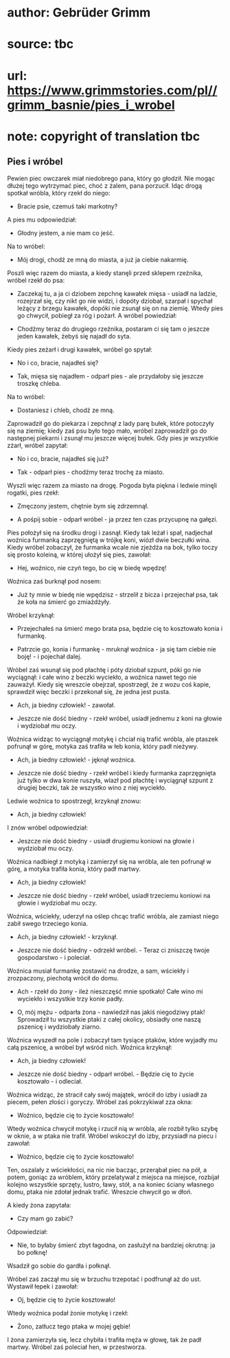 # author: Gebrüder Grimm
# source: tbc
# url: https://www.grimmstories.com/pl//grimm_basnie/pies_i_wrobel
# note: copyright of translation tbc

## Pies i wróbel 

Pewien piec owczarek miał niedobrego pana, który go głodził. Nie mogąc
dłużej tego wytrzymać piec, choć z żalem, pana porzucił. Idąc drogą
spotkał wróbla, który rzekł do niego:

- Bracie psie, czemuś taki markotny?

A pies mu odpowiedział:

- Głodny jestem, a nie mam co jeść.

Na to wróbel:

- Mój drogi, chodź ze mną do miasta, a już ja ciebie nakarmię.

Poszli więc razem do miasta, a kiedy stanęli przed sklepem rzeźnika,
wróbel rzekł do psa:

- Zaczekaj tu, a ja ci dziobem zepchnę kawałek mięsa - usiadł na
ladzie, rozejrzał się, czy nikt go nie widzi, i dopóty dziobał, szarpał
i spychał leżący z brzegu kawałek, dopóki nie zsunął się on na ziemię.
Wtedy pies go chwycił, pobiegł za róg i pożarł. A wróbel powiedział:

- Chodźmy teraz do drugiego rzeźnika, postaram ci się tam o jeszcze
jeden kawałek, żebyś się najadł do syta.

Kiedy pies zeżarł i drugi kawałek, wróbel go spytał:

- No i co, bracie, najadłeś się?

- Tak, mięsa się najadłem - odparł pies - ale przydałoby się jeszcze
troszkę chleba.

Na to wróbel:

- Dostaniesz i chleb, chodź ze mną.

Zaprowadził go do piekarza i zepchnął z lady parę bułek, które potoczyły
się na ziemię; kiedy zaś psu było tego mało, wróbel zaprowadził go do
następnej piekarni i zsunął mu jeszcze więcej bułek. Gdy pies je
wszystkie zżarł, wróbel zapytał:

- No i co, bracie, najadłeś się już?

- Tak - odparł pies - chodźmy teraz trochę za miasto.

Wyszli więc razem za miasto na drogę. Pogoda była piękna i ledwie minęli
rogatki, pies rzekł:

- Zmęczony jestem, chętnie bym się zdrzemnął.

- A pośpij sobie - odparł wróbel - ja przez ten czas przycupnę na
gałęzi.

Pies położył się na środku drogi i zasnął. Kiedy tak leżał i spał,
nadjechał woźnica furmanką zaprzęgniętą w trójkę koni, wiózł dwie
beczułki wina. Kiedy wróbel zobaczył, że furmanka wcale nie zjeżdża na
bok, tylko toczy się prosto koleiną, w której ułożył się pies, zawołał:

- Hej, woźnico, nie czyń tego, bo cię w biedę wpędzę!

Woźnica zaś burknął pod nosem:

- Już ty mnie w biedę nie wpędzisz - strzelił z bicza i przejechał psa,
tak że koła na śmierć go zmiażdżyły.

Wróbel krzyknął:

- Przejechałeś na śmierć mego brata psa, będzie cię to kosztowało konia
i furmankę.

- Patrzcie go, konia i furmankę - mruknął woźnica - ja się tam ciebie
nie boję! - i pojechał dalej.

Wróbel zaś wsunął się pod płachtę i póty dziobał szpunt, póki go nie
wyciągnął: i całe wino z beczki wyciekło, a woźnica nawet tego nie
zauważył. Kiedy się wreszcie obejrzał, spostrzegł, że z wozu coś kapie,
sprawdził więc beczki i przekonał się, że jedna jest pusta.

- Ach, ja biedny człowiek! - zawołał.

- Jeszcze nie dość biedny - rzekł wróbel, usiadł jednemu z koni na
głowie i wydziobał mu oczy.

Woźnica widząc to wyciągnął motykę i chciał nią trafić wróbla, ale
ptaszek pofrunął w górę, motyka zaś trafiła w łeb konia, który padł
nieżywy.

- Ach, ja biedny człowiek! - jęknął woźnica.

- Jeszcze nie dość biedny - rzekł wróbel i kiedy furmanka zaprzęgnięta
już tylko w dwa konie ruszyła, wlazł pod płachtę i wyciągnął szpunt z
drugiej beczki, tak że wszystko wino z niej wyciekło.

Ledwie woźnica to spostrzegł, krzyknął znowu:

- Ach, ja biedny człowiek!

I znów wróbel odpowiedział:

- Jeszcze nie dość biedny - usiadł drugiemu koniowi na głowie i
wydziobał mu oczy.

Woźnica nadbiegł z motyką i zamierzył się na wróbla, ale ten pofrunął w
górę, a motyka trafiła konia, który padł martwy.

- Ach, ja biedny człowiek!

- Jeszcze nie dość biedny - rzekł wróbel, usiadł trzeciemu koniowi na
głowie i wydziobał mu oczy.

Woźnica, wściekły, uderzył na oślep chcąc trafić wróbla, ale zamiast
niego zabił swego trzeciego konia.

- Ach, ja biedny człowiek! - krzyknął.

- Jeszcze nie dość biedny - odrzekł wróbel. - Teraz ci zniszczę twoje
gospodarstwo - i poleciał.

Woźnica musiał furmankę zostawić na drodze, a sam, wściekły i
zrozpaczony, piechotą wrócił do domu.

- Ach - rzekł do żony - ileż nieszczęść mnie spotkało! Całe wino mi
wyciekło i wszystkie trzy konie padły.

- O, mój mężu - odparła żona - nawiedził nas jakiś niegodziwy ptak!
Sprowadził tu wszystkie ptaki z całej okolicy, obsiadły one naszą
pszenicę i wydziobały ziarno.

Woźnica wyszedł na pole i zobaczył tam tysiące ptaków, które wyjadły mu
całą pszenicę, a wróbel był wśród nich. Woźnica krzyknął:

- Ach, ja biedny człowiek!

- Jeszcze nie dość biedny - odparł wróbel. - Będzie cię to życie
kosztowało - i odleciał.

Woźnica widząc, że stracił cały swój majątek, wrócił do izby i usiadł za
piecem, pełen złości i goryczy. Wróbel zaś pokrzykiwał zza okna:

- Woźnico, będzie cię to życie kosztowało!

Wtedy woźnica chwycił motykę i rzucił nią w wróbla, ale rozbił tylko
szybę w oknie, a w ptaka nie trafił. Wróbel wskoczył do izby, przysiadł
na piecu i zawołał:

- Woźnico, będzie cię to życie kosztowało!

Ten, oszalały z wściekłości, na nic nie bacząc, przerąbał piec na pół, a
potem, goniąc za wróblem, który przelatywał z miejsca na miejsce,
rozbijał kolejno wszystkie sprzęty, lustro, ławy, stół, a na koniec
ściany własnego domu, ptaka nie zdołał jednak trafić. Wreszcie chwycił
go w dłoń.

A kiedy żona zapytała:

- Czy mam go zabić?

Odpowiedział:

- Nie, to byłaby śmierć zbyt łagodna, on zasłużył na bardziej okrutną:
ja bo połknę!

Wsadził go sobie do gardła i połknął.

Wróbel zaś zaczął mu się w brzuchu trzepotać i podfrunął aż do ust.
Wystawił łepek i zawołał:

- Oj, będzie cię to życie kosztowało!

Wtedy woźnica podał żonie motykę i rzekł:

- Żono, zatłucz tego ptaka w mojej gębie!

I żona zamierzyła się, lecz chybiła i trafiła męża w głowę, tak że padł
martwy. Wróbel zaś poleciał hen, w przestworza.
